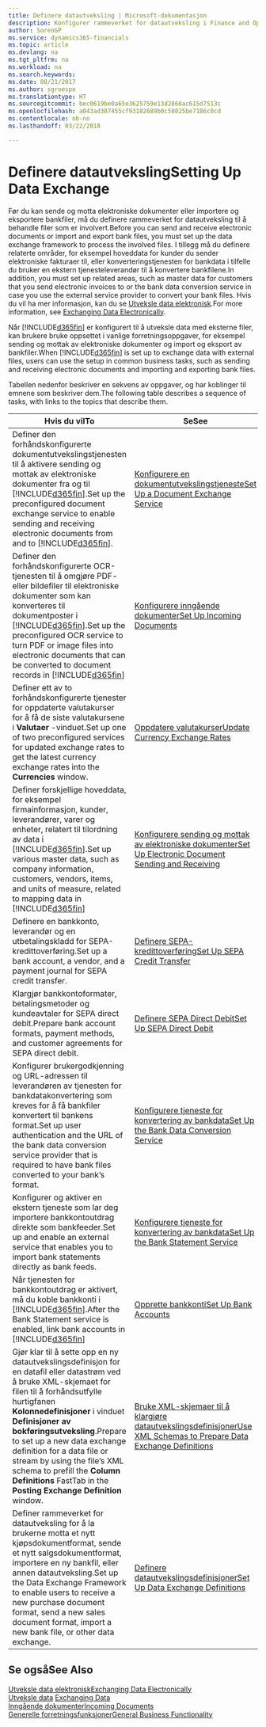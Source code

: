 ```yaml
---
title: Definere datautveksling | Microsoft-dokumentasjon
description: Konfigurer rammeverket for datautveksling i Finance and Operations, Business edition .
author: SorenGP
ms.service: dynamics365-financials
ms.topic: article
ms.devlang: na
ms.tgt_pltfrm: na
ms.workload: na
ms.search.keywords: 
ms.date: 08/21/2017
ms.author: sgroespe
ms.translationtype: HT
ms.sourcegitcommit: bec0619be0a65e3625759e13d2866ac615d7513c
ms.openlocfilehash: a043ad387455cf93182689b0c58025be7186c0cd
ms.contentlocale: nb-no
ms.lasthandoff: 03/22/2018

---
```

# <a name="setting-up-data-exchange"></a><span data-ttu-id="280d9-103">Definere datautveksling</span><span class="sxs-lookup"><span data-stu-id="280d9-103">Setting Up Data Exchange</span></span>
<span data-ttu-id="280d9-104">Før du kan sende og motta elektroniske dokumenter eller importere og eksportere bankfiler, må du definere rammeverket for datautveksling til å behandle filer som er involvert.</span><span class="sxs-lookup"><span data-stu-id="280d9-104">Before you can send and receive electronic documents or import and export bank files, you must set up the data exchange framework to process the involved files.</span></span> <span data-ttu-id="280d9-105">I tillegg må du definere relaterte områder, for eksempel hoveddata for kunder du sender elektroniske fakturaer til, eller konverteringstjenesten for bankdata i tilfelle du bruker en ekstern tjenesteleverandør til å konvertere bankfilene.</span><span class="sxs-lookup"><span data-stu-id="280d9-105">In addition, you must set up related areas, such as master data for customers that you send electronic invoices to or the bank data conversion service in case you use the external service provider to convert your bank files.</span></span> <span data-ttu-id="280d9-106">Hvis du vil ha mer informasjon, kan du se [Utveksle data elektronisk](across-data-exchange.md).</span><span class="sxs-lookup"><span data-stu-id="280d9-106">For more information, see [Exchanging Data Electronically](across-data-exchange.md).</span></span>  

 <span data-ttu-id="280d9-107">Når [!INCLUDE[d365fin](includes/d365fin_md.md)] er konfigurert til å utveksle data med eksterne filer, kan brukere bruke oppsettet i vanlige forretningsoppgaver, for eksempel sending og mottak av elektroniske dokumenter og import og eksport av bankfiler.</span><span class="sxs-lookup"><span data-stu-id="280d9-107">When [!INCLUDE[d365fin](includes/d365fin_md.md)] is set up to exchange data with external files, users can use the setup in common business tasks, such as sending and receiving electronic documents and importing and exporting bank files.</span></span>  

 <span data-ttu-id="280d9-108">Tabellen nedenfor beskriver en sekvens av oppgaver, og har koblinger til emnene som beskriver dem.</span><span class="sxs-lookup"><span data-stu-id="280d9-108">The following table describes a sequence of tasks, with links to the topics that describe them.</span></span>  

|<span data-ttu-id="280d9-109">**Hvis du vil**</span><span class="sxs-lookup"><span data-stu-id="280d9-109">**To**</span></span>|<span data-ttu-id="280d9-110">**Se**</span><span class="sxs-lookup"><span data-stu-id="280d9-110">**See**</span></span>|  
|------------|-------------|  
|<span data-ttu-id="280d9-111">Definer den forhåndskonfigurerte dokumentutvekslingstjenesten til å aktivere sending og mottak av elektroniske dokumenter fra og til [!INCLUDE[d365fin](includes/d365fin_md.md)].</span><span class="sxs-lookup"><span data-stu-id="280d9-111">Set up the preconfigured document exchange service to enable sending and receiving electronic documents from and to [!INCLUDE[d365fin](includes/d365fin_md.md)].</span></span>|[<span data-ttu-id="280d9-112">Konfigurere en dokumentutvekslingstjeneste</span><span class="sxs-lookup"><span data-stu-id="280d9-112">Set Up a Document Exchange Service</span></span>](across-how-to-set-up-a-document-exchange-service.md)|  
|<span data-ttu-id="280d9-113">Definer den forhåndskonfigurerte OCR-tjenesten til å omgjøre PDF- eller bildefiler til elektroniske dokumenter som kan konverteres til dokumentposter i [!INCLUDE[d365fin](includes/d365fin_md.md)].</span><span class="sxs-lookup"><span data-stu-id="280d9-113">Set up the preconfigured OCR service to turn PDF or image files into electronic documents that can be converted to document records in [!INCLUDE[d365fin](includes/d365fin_md.md)]</span></span>|[<span data-ttu-id="280d9-114">Konfigurere inngående dokumenter</span><span class="sxs-lookup"><span data-stu-id="280d9-114">Set Up Incoming Documents</span></span>](across-how-setup-income-documents.md)|  
|<span data-ttu-id="280d9-115">Definer ett av to forhåndskonfigurerte tjenester for oppdaterte valutakurser for å få de siste valutakursene i **Valutaer** -vinduet.</span><span class="sxs-lookup"><span data-stu-id="280d9-115">Set up one of two preconfigured services for updated exchange rates to get the latest currency exchange rates into the **Currencies** window.</span></span>|[<span data-ttu-id="280d9-116">Oppdatere valutakurser</span><span class="sxs-lookup"><span data-stu-id="280d9-116">Update Currency Exchange Rates</span></span>](finance-how-update-currencies.md)|  
|<span data-ttu-id="280d9-117">Definer forskjellige hoveddata, for eksempel firmainformasjon, kunder, leverandører, varer og enheter, relatert til tilordning av data i [!INCLUDE[d365fin](includes/d365fin_md.md)].</span><span class="sxs-lookup"><span data-stu-id="280d9-117">Set up various master data, such as company information, customers, vendors, items, and units of measure, related to mapping data in [!INCLUDE[d365fin](includes/d365fin_md.md)]</span></span>|[<span data-ttu-id="280d9-118">Konfigurere sending og mottak av elektroniske dokumenter</span><span class="sxs-lookup"><span data-stu-id="280d9-118">Set Up Electronic Document Sending and Receiving</span></span>](across-how-to-set-up-electronic-document-sending-and-receiving.md)|  
|<span data-ttu-id="280d9-119">Definere en bankkonto, leverandør og en utbetalingskladd for SEPA-kredittoverføring.</span><span class="sxs-lookup"><span data-stu-id="280d9-119">Set up a bank account, a vendor, and a payment journal for SEPA credit transfer.</span></span>|[<span data-ttu-id="280d9-120">Definere SEPA-kredittoverføring</span><span class="sxs-lookup"><span data-stu-id="280d9-120">Set Up SEPA Credit Transfer</span></span>](finance-how-to-set-up-sepa-credit-transfer.md)|  
|<span data-ttu-id="280d9-121">Klargjør bankkontoformater, betalingsmetoder og kundeavtaler for SEPA direct debit.</span><span class="sxs-lookup"><span data-stu-id="280d9-121">Prepare bank account formats, payment methods, and customer agreements for SEPA direct debit.</span></span>|[<span data-ttu-id="280d9-122">Definere SEPA Direct Debit</span><span class="sxs-lookup"><span data-stu-id="280d9-122">Set Up SEPA Direct Debit</span></span>](finance-how-to-set-up-sepa-direct-debit.md)|  
|<span data-ttu-id="280d9-123">Konfigurer brukergodkjenning og URL-adressen til leverandøren av tjenesten for bankdatakonvertering som kreves for å få bankfiler konvertert til bankens format.</span><span class="sxs-lookup"><span data-stu-id="280d9-123">Set up user authentication and the URL of the bank data conversion service provider that is required to have bank files converted to your bank’s format.</span></span>|[<span data-ttu-id="280d9-124">Konfigurere tjeneste for konvertering av bankdata</span><span class="sxs-lookup"><span data-stu-id="280d9-124">Set Up the Bank Data Conversion Service</span></span>](bank-how-setup-bank-data-conversion-service.md)|  
|<span data-ttu-id="280d9-125">Konfigurer og aktiver en ekstern tjeneste som lar deg importere bankkontoutdrag direkte som bankfeeder.</span><span class="sxs-lookup"><span data-stu-id="280d9-125">Set up and enable an external service that enables you to import bank statements directly as bank feeds.</span></span>|[<span data-ttu-id="280d9-126">Konfigurere tjeneste for konvertering av bankdata</span><span class="sxs-lookup"><span data-stu-id="280d9-126">Set Up the Bank Statement Service</span></span>](bank-how-setup-bank-statement-service.md)|  
|<span data-ttu-id="280d9-127">Når tjenesten for bankkontoutdrag er aktivert, må du koble bankkonti i [!INCLUDE[d365fin](includes/d365fin_md.md)].</span><span class="sxs-lookup"><span data-stu-id="280d9-127">After the Bank Statement service is enabled, link bank accounts in [!INCLUDE[d365fin](includes/d365fin_md.md)]</span></span>|[<span data-ttu-id="280d9-128">Opprette bankkonti</span><span class="sxs-lookup"><span data-stu-id="280d9-128">Set Up Bank Accounts</span></span>](bank-how-setup-bank-accounts.md)|  
|<span data-ttu-id="280d9-129">Gjør klar til å sette opp en ny datautvekslingsdefinisjon for en datafil eller datastrøm ved å bruke XML-skjemaet for filen til å forhåndsutfylle hurtigfanen **Kolonnedefinisjoner** i vinduet **Definisjoner av bokføringsutveksling**.</span><span class="sxs-lookup"><span data-stu-id="280d9-129">Prepare to set up a new data exchange definition for a data file or stream by using the file’s XML schema to prefill the **Column Definitions** FastTab in the **Posting Exchange Definition** window.</span></span>|[<span data-ttu-id="280d9-130">Bruke XML-skjemaer til å klargjøre datautvekslingsdefinisjoner</span><span class="sxs-lookup"><span data-stu-id="280d9-130">Use XML Schemas to Prepare Data Exchange Definitions</span></span>](across-how-to-use-xml-schemas-to-prepare-data-exchange-definitions.md)|  
|<span data-ttu-id="280d9-131">Definer rammeverket for datautveksling for å la brukerne motta et nytt kjøpsdokumentformat, sende et nytt salgsdokumentformat, importere en ny bankfil, eller annen datautveksling.</span><span class="sxs-lookup"><span data-stu-id="280d9-131">Set up the Data Exchange Framework to enable users to receive a new purchase document format, send a new sales document format, import a new bank file, or other data exchange.</span></span>|[<span data-ttu-id="280d9-132">Definere datautvekslingsdefinisjoner</span><span class="sxs-lookup"><span data-stu-id="280d9-132">Set Up Data Exchange Definitions</span></span>](across-how-to-set-up-data-exchange-definitions.md)|  

## <a name="see-also"></a><span data-ttu-id="280d9-133">Se også</span><span class="sxs-lookup"><span data-stu-id="280d9-133">See Also</span></span>  
[<span data-ttu-id="280d9-134">Utveksle data elektronisk</span><span class="sxs-lookup"><span data-stu-id="280d9-134">Exchanging Data Electronically</span></span>](across-data-exchange.md)  
<span data-ttu-id="280d9-135">[Utveksle data](across-exchange-data.md) </span><span class="sxs-lookup"><span data-stu-id="280d9-135">[Exchanging Data](across-exchange-data.md) </span></span>  
[<span data-ttu-id="280d9-136">Inngående dokumenter</span><span class="sxs-lookup"><span data-stu-id="280d9-136">Incoming Documents</span></span>](across-income-documents.md)  
[<span data-ttu-id="280d9-137">Generelle forretningsfunksjoner</span><span class="sxs-lookup"><span data-stu-id="280d9-137">General Business Functionality</span></span>](ui-across-business-areas.md)  

